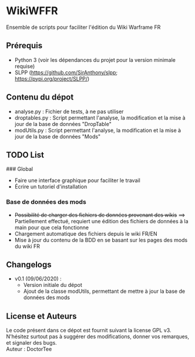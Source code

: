 # WikiWFFR
Ensemble de scripts pour faciliter l'édition du Wiki Warframe FR

## Prérequis
- Python 3 (voir les dépendances du projet pour la version minimale requise)
- SLPP (https://github.com/SirAnthony/slpp; https://pypi.org/project/SLPP/)

## Contenu du dépot
- analyse.py : Fichier de tests, à ne pas utiliser
- droptables.py : Script permettant l'analyse, la modification et la mise à jour de la base de données "DropTable"
- modUtils.py : Script permettant l'analyse, la modification et la mise à jour de la base de données "Mods"

## TODO List
### Global
- Faire une interface graphique pour faciliter le travail
- Écrire un tutoriel d'installation

### Base de données des mods
- ~~Possibilité de charger des fichiers de données provenant des wikis~~
==> Partiellement effectué, requiert une édition des fichiers de données à la main pour que cela fonctionne
- Chargement automatique des fichiers depuis le wiki FR/EN
- Mise à jour du contenu de la BDD en se basant sur les pages des mods du wiki FR

## Changelogs

- v0.1 (09/06/2020) : 
    - Version initiale du dépot
    - Ajout de la classe modUtils, permettant de mettre à jour la base de données des mods
    
## License et Auteurs
Le code présent dans ce dépot est fournit suivant la license GPL v3.\
N'hésitez surtout pas à suggérer des modifications, donner vos remarques, et signaler des bugs.\
Auteur : DoctorTee